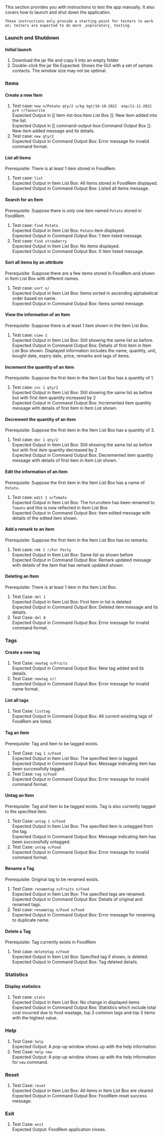 <!-- markdownlint-disable-file first-line-h1 -->
This section provides you with instructions to test the app manually. It also covers how to launch and shut down the application.

```note
These instructions only provide a starting point for testers to work on; testers are expected to do more _exploratory_ testing.
```

### Launch and Shutdown

#### Initial launch

1. Download the jar file and copy it into an empty folder
1. Double-click the jar file Expected: Shows the GUI with a set of sample contacts. The window size may not be optimal.

### Items

#### Create a new Item

1. Test case: `new n/Potato qty/2 u/kg bgt/10-10-2022  exp/11-11-2022 p/4 r/favourite` <br> Expected Output in [[ item-list-box:Item List Box ]]: New item added into the list. <br> Expected Output in [[ command-output-box:Command Output Box ]]: New item added message and its details.
1. Test case: `new qty/2` <br> Expected Output in Command Output Box: Error message for invalid command format.

#### List all items

Prerequisite: There is at least 1 item stored in FoodRem.

1. Test case: `list`<br> Expected Output in Item  List Box: All items stored in FoodRem displayed. <br>Expected Output in Command Output Box: Listed all items message.

#### Search for an Item

Prerequisite: Suppose there is only one item named `Potato` stored in FoodRem.

1. Test case: `find Potato`<br> Expected Output in Item  List Box: `Potato` item displayed. <br>Expected Output in Command Output Box: 1 item listed message.
1. Test case: `find strawberry` <br>Expected Output in Item  List Box: No items displayed. <br>Expected Output in Command Output Box: 0 item listed message.

#### Sort all items by an attribute

Prerequisite: Suppose there are a few items stored in FoodRem and shown in Item List Box with different names.

1. Test case: `sort n/` <br> Expected Output in Item  List Box: Items sorted in ascending alphabetical order based on name. <br>Expected Output in Command Output Box: Items sorted message.

#### View the information of an Item

Prerequisite: Suppose there is at least 1 item shown in the Item List Box.

1. Test case: `view 1` <br> Expected Output in Item  List Box: Still showing the same list as before. <br>Expected Output in Command Output Box: Details of first item in Item List Box shown. Displayed information includes the name, quantity, unit, bought date, expiry date, price, remarks and tags of items.

#### Increment the quantity of an item

Prerequisite: Suppose the first item in the Item List Box has a quantity of 1.

1. Test case: `inc 1 qty/2` <br> Expected Output in Item  List Box: Still showing the same list as before but with first item quantity increased by 2 <br>Expected Output in Command Output Box: Incremented item quantity message with details of first item in Item List shown.

#### Decrement the quantity of an item

Prerequisite: Suppose the first item in the Item List Box has a quantity of 3.

1. Test case: `dec 1 qty/2` <br> Expected Output in Item  List Box: Still showing the same list as before but with first item quantity decreased by 2 <br>Expected Output in Command Output Box: Decremented item quantity message with details of first item in Item List shown.
   `

#### Edit the information of an item

Prerequisite: Suppose the first item in the Item List Box has a name of `Potato`.

1. Test case: `edit 1 n/Tomato` <br> Expected Output in Item  List Box: The `Potato`item has been renamed to `Tomato` and this is now reflected in Item List Box<br> Expected Output in Command Output Box: Item edited message with details of the edited item shown.

#### Add a remark to an item

Prerequisite: Suppose the first item in the Item List Box has no remarks.

1. Test case: `rmk 1 r/For Party` <br> Expected Output in Item  List Box: Same list as shown before<br> Expected Output in Command Output Box: Remark updated message with details of the item that has remark updated shown.

#### Deleting an Item

Prerequisite: There is at least 1 item in the Item List Box.

1. Test Case: `del 1`<br> Expected Output in Item List Box: First item in list is deleted <br> Expected Output in Command Output Box: Deleted item message and its details.
1. Test Case: `del 0`<br> Expected Output in Command Output Box: Error message for invalid command format.

### Tags

#### Create a new tag

1. Test Case: `newtag n/Fruits`<br> Expected Output in Command Output Box: New tag added and its details.
1. Test Case: `newtag n/!`<br> Expected Output in Command Output Box: Error message for invalid name format.

#### List all tags

1. Test Case: `listtag` <br> Expected Output in Command Output Box: All current exisiting tags of FoodRem are listed.

#### Tag an Item

Prerequisite: Tag and Item to be tagged exists.

1. Test Case: `tag 1 n/Food`<br> Expected Output in Item List Box: The specified item is tagged. <br> Expected Output in Command Output Box: Message indicating item has been successfully tagged.
1. Test Case: `tag n/Food`<br> Expected Output in Command Output Box: Error message for invalid command format.

#### Untag an Item

Prerequisite: Tag and Item to be tagged exists. Tag is also currently tagged to the specified item.

1. Test Case: `untag 1 n/Food`<br> Expected Output in Item List Box: The specified item is untagged from the tag. <br> Expected Output in Command Output Box: Message indicating item has been successfully untagged.
1. Test Case: `untag n/Food`<br> Expected Output in Command Output Box: Error message for invalid command format.

#### Rename a Tag

Prerequisite: Original tag to be renamed exists.

1. Test Case: `renametag n/Fruits n/Food`<br> Expected Output in Item List Box: The specified tags are renamed. <br> Expected Output in Command Output Box: Details of original and renamed tags.
1. Test case: `renametag n/Food n/Food` <br>Expected Output in Command Output Box: Error message for renaming to duplicate name.

#### Delete a Tag

Prerequisite: Tag currently exists in FoodRem

1. Test case: `deletetag n/Food`<br> Expected Output in Item List Box: Specified tag if shown, is deleted. <br> Expected Output in Command Output Box: Tag deleted details.

### Statistics

#### Display statistics

1. Test case: `stats`<br> Expected Output in Item List Box: No change in displayed items <br> Expected Output in Command Output Box: Statistics which include total cost incurred due to food wastage, top 3 common tags and top 3 items with the highest value.

### Help

1. Test Case: `help`<br> Expected Output: A pop-up window shows up with the help information.
1. Test Case: `help new`<br> Expected Output: A pop-up window shows up with the help information for `new` command.

### Reset

1. Test Case: `reset`<br> Expected Output in Item List Box: All items in Item List Box are cleared <br> Expected Output in Command Output Box: FoodRem reset success message.

### Exit

1. Test Case: `exit`<br> Expected Output: FoodRem application closes.
